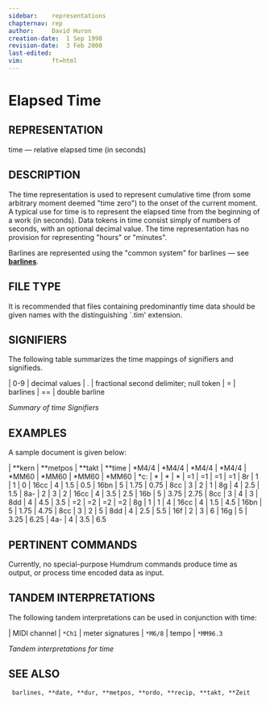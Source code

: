 ```yaml
---
sidebar:	representations
chapternav:	rep
author:		David Huron
creation-date:	1 Sep 1998
revision-date:	3 Feb 2000
last-edited:	
vim:		ft=html
---
```



Elapsed Time
=======================================

## REPRESENTATION ##

 <span class="rep">time</span> &mdash; relative elapsed time (in seconds)

## DESCRIPTION ##

 The <span class="rep">time</span> representation is used to represent cumulative time
 (from some arbitrary moment deemed \"time zero\") to the onset of the
 current moment. A typical use for <span class="rep">time</span> is to represent the
 elapsed time from the beginning of a work (in seconds). Data tokens in
 <span class="rep">time</span> consist simply of numbers of seconds, with an optional
 decimal value. The <span class="rep">time</span> representation has no provision for
 representing \"hours\" or \"minutes\".

 Barlines are represented using the \"common system\" for barlines &mdash;
 see [**barlines**](barlines.rep.html).

## FILE TYPE ##

 It is recommended that files containing predominantly <span class="rep">time</span> data
 should be given names with the distinguishing \`.tim\' extension.

## SIGNIFIERS ##

 The following table summarizes the <span class="rep">time</span> mappings of signifiers
 and signifieds.

  | 0-9 |  decimal values
  | .  	|   fractional second delimiter; null token
  | =   |  barlines
  | ==  |  double barline

 *Summary of <span class="rep">time</span> Signifiers*

## EXAMPLES ##

 A sample document is given below:

  | \*\*kern | \*\*metpos |  \*\*takt |  \*\*time
  | \*M4/4   |  \*M4/4    |   \*M4/4  |   \*M4/4
  | \*MM60   |  \*MM60    |   \*MM60  |   \*MM60
  | \*c:     |  \*        |   \*      |   \*
  | =1       |  =1        |   =1      |   =1
  | 8r       |  1         |   1       |   0
  | 16cc     |  4         |   1.5     |   0.5
  | 16bn     |  5         |   1.75    |   0.75
  | 8cc      |  3         |   2       |   1
  | 8g       |  4         |   2.5     |   1.5
  | 8a-      |  2         |   3       |   2
  | 16cc     |  4         |   3.5     |   2.5
  | 16b      |  5         |   3.75    |   2.75
  | 8cc      |  3         |   4       |   3
  | 8dd      |  4         |   4.5     |   3.5
  | =2       |  =2        |   =2      |   =2
  | 8g       |  1         |   1       |   4
  | 16cc     |  4         |   1.5     |   4.5
  | 16bn     |  5         |   1.75    |   4.75
  | 8cc      |  3         |   2       |   5
  | 8dd      |  4         |   2.5     |   5.5
  | 16f      |  2         |   3       |   6
  | 16g      |  5         |   3.25    |   6.25
  | 4a-      |  4         |   3.5     |   6.5

## PERTINENT COMMANDS ##

 Currently, no special-purpose Humdrum commands produce <span class="rep">time</span> as
 output, or process <span class="rep">time</span> encoded data as input.

## TANDEM INTERPRETATIONS ##

 The following tandem interpretations can be used in conjunction with
 <span class="rep">time</span>:

  | MIDI channel      | `*Ch1`
  | meter signatures  | `*M6/8`
  | tempo             | `*MM96.3`

 *Tandem interpretations for <span class="rep">time</span>*

## SEE ALSO ##

 ` barlines, **date, **dur, **metpos, **ordo, **recip, **takt, **Zeit`

